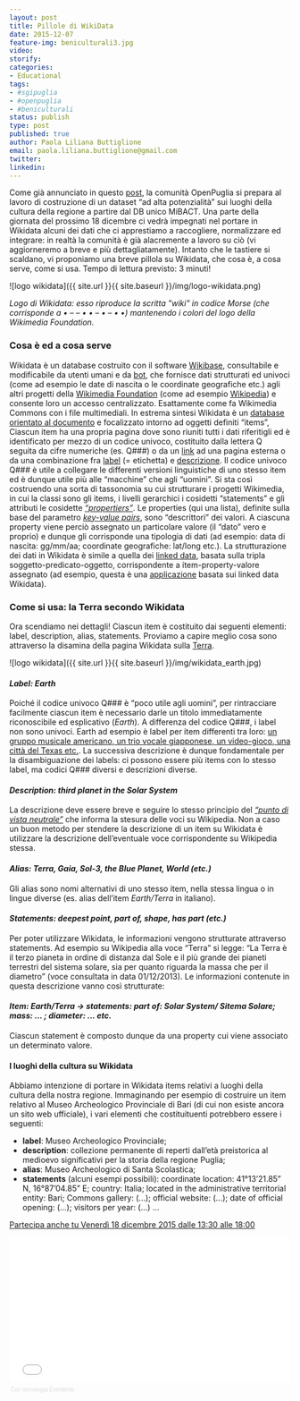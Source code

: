 ```yaml
---
layout: post
title: Pillole di WikiData
date: 2015-12-07
feature-img: beniculturali3.jpg
video: 
storify: 
categories:
- Educational
tags:
- #sgipuglia
- #openpuglia
- #beniculturali
status: publish
type: post
published: true
author: Paola Liliana Buttiglione
email: paola.liliana.buttiglione@gmail.com
twitter: 
linkedin: 
---
```


Come già annunciato in questo [post](http://opendatabari.github.io/blog/educational/2015/11/24/beniculturali.html), la comunità OpenPuglia si prepara al lavoro di costruzione di un dataset “ad alta potenzialità” sui luoghi della cultura della regione a partire dal DB unico MiBACT. Una parte della giornata del prossimo 18 dicembre ci vedrà impegnati nel portare in Wikidata alcuni dei dati che ci apprestiamo a raccogliere, normalizzare ed integrare: in realtà la comunità è già alacremente a lavoro su ciò (vi aggiorneremo a breve e più dettagliatamente). Intanto che le tastiere si scaldano, vi proponiamo una breve pillola su Wikidata, che cosa è, a cosa serve, come si usa. Tempo di lettura previsto: 3 minuti!

![logo wikidata]({{ site.url }}{{ site.baseurl }}/img/logo-wikidata.png)

*Logo di Wikidata: esso riproduce la scritta "wiki" in codice Morse (che corrisponde a • – –  • •  – • –  • •) mantenendo i colori del logo della Wikimedia Foundation.*

### Cosa è ed a cosa serve
Wikidata è un database costruito con il software [Wikibase](http://wikiba.se/), consultabile e modificabile da utenti umani e da [bot](https://it.wikipedia.org/wiki/Bot), che fornisce dati strutturati ed univoci (come ad esempio le date di nascita o le coordinate geografiche etc.) agli altri progetti della [Wikimedia Foundation](https://it.wikipedia.org/wiki/Wikimedia_Foundation) (come ad esempio [Wikipedia](https://it.wikipedia.org/wiki/Wikipedia)) e consente loro un accesso centralizzato. Esattamente come fa Wikimedia Commons con i file multimediali. 
In estrema sintesi Wikidata è un [database orientato al documento](https://it.wikipedia.org/wiki/Base_di_dati_orientata_al_documento) e focalizzato intorno ad oggetti definiti “items”, Ciascun item ha una propria pagina dove sono riuniti tutti i dati riferitigli ed è identificato per mezzo di un codice univoco, costituito dalla lettera Q seguita da cifre numeriche (es. Q###) o da un [link](https://www.wikidata.org/wiki/Wikidata:Glossary#Sitelink) ad una pagina esterna o da una combinazione fra [label](https://www.wikidata.org/wiki/Wikidata:Glossary#Label) (= etichetta) e [descrizione](https://www.wikidata.org/wiki/Wikidata:Glossary#Description). Il codice univoco Q### è utile a collegare le differenti versioni linguistiche di uno stesso item ed è dunque utile più alle “macchine” che agli “uomini”.
Si sta così costruendo una sorta di tassonomia su cui strutturare i progetti Wikimedia, in cui la classi sono gli items, i livelli gerarchici i cosidetti “statements” e gli attributi le cosidette *[“propertiers”](https://www.wikidata.org/wiki/Wikidata:List_of_properties/all)*. Le properties (qui una lista), definite sulla base del parametro *[key-value pairs](http://www.slideshare.net/littledata/keyvalue-pairs)*, sono “descrittori” dei valori. A ciascuna property viene perciò assegnato un particolare valore (il “dato” vero e proprio) e dunque gli corrisponde una tipologia di dati (ad esempio: data di nascita: gg/mm/aa; coordinate geografiche: lat/long etc.).
La strutturazione dei dati in Wikidata è simile a quella dei [linked data](https://www.wikidata.org/wiki/Wikidata:Glossary/it#Linkeddata), basata sulla tripla soggetto-predicato-oggetto, corrispondente a item-property-valore assegnato (ad esempio, questa è una [applicazione](http://askplatyp.us/) basata sui linked data Wikidata).

### Come si usa: la Terra secondo Wikidata
Ora scendiamo nei dettagli! Ciascun item è costituito dai seguenti elementi: label, description, alias, statements. Proviamo a capire meglio cosa sono attraverso la disamina della pagina Wikidata sulla [Terra](https://www.wikidata.org/wiki/Q2?setlang=it).

![logo wikidata]({{ site.url }}{{ site.baseurl }}/img/wikidata_earth.jpg)

#### *Label: Earth*
Poiché il codice univoco Q### è “poco utile agli uomini”, per rintracciare facilmente ciascun item è necessario darle un titolo immediatamente riconoscibile ed esplicativo (*Earth*). A differenza del codice Q###, i label non sono univoci. Earth ad esempio è label per item differenti tra loro: [un gruppo musicale americano, un trio vocale giapponese, un video-gioco, una città del Texas etc.](https://www.wikidata.org/wiki/Q1277599). 
La successiva descrizione è dunque fondamentale per la disambiguazione dei labels: ci possono essere più items con lo stesso label, ma codici Q### diversi e descrizioni diverse. 

#### *Description: third planet in the Solar System*
La descrizione deve essere breve e seguire lo stesso principio del *[“punto di vista neutrale”](https://it.wikipedia.org/wiki/Wikipedia:Punto_di_vista_neutrale)* che informa la stesura delle voci su Wikipedia. Non a caso un buon metodo per stendere la descrizione di un item su Wikidata è utilizzare la descrizione dell’eventuale voce corrispondente su Wikipedia stessa.

#### *Alias: Terra, Gaia, Sol-3, the Blue Planet, World (etc.)*
Gli alias sono nomi alternativi di uno stesso item, nella stessa lingua o in lingue diverse (es. alias dell’item *Earth/Terra* in italiano).

#### *Statements: deepest point, part of, shape, has part (etc.)*
Per poter utilizzare Wikidata, le informazioni vengono strutturate attraverso statements. Ad esempio su Wikipedia alla voce “Terra” si legge: 
“La Terra è il terzo pianeta in ordine di distanza dal Sole e il più grande dei pianeti terrestri del sistema solare, sia per quanto riguarda la massa che per il diametro” (voce consultata in data 01/12/2013). Le informazioni contenute in questa descrizione vanno così strutturate: 

#### *Item: Earth/Terra → statements: part of: Solar System/ Sitema Solare; mass: … ; diameter: ... etc.* 
Ciascun statement è composto dunque da una property cui viene associato un determinato valore.

#### I luoghi della cultura su Wikidata
Abbiamo intenzione di portare in Wikidata items relativi a luoghi della cultura della nostra regione. Immaginando per esempio di costruire un item relativo al Museo Archeologico Provinciale di Bari (di cui non esiste ancora un sito web ufficiale), i vari elementi che costituituenti potrebbero essere i seguenti:

- **label**: Museo Archeologico Provinciale;
- **description**: collezione permanente di reperti dall’età preistorica al medioevo significativi per la storia della regione Puglia;
- **alias**: Museo Archeologico di Santa Scolastica;
- **statements** (alcuni esempi possibili): coordinate location: 41°13’21.85” N, 16°87’04.85” E; country: Italia; located in the administrative territorial entity: Bari; Commons gallery: (...); official website: (...); date of official opening: (...); visitors per year: (...) ...

[Partecipa anche tu Venerdì 18 dicembre 2015 dalle 13:30 alle 18:00](https://www.eventbrite.it/e/biglietti-scopriamo-i-luoghi-della-cultura-con-gli-opendata-19682972300)

<div style="width:100%; text-align:left;" ><iframe  src="//eventbrite.it/tickets-external?eid=19682972300&ref=etckt" frameborder="0" height="260" width="100%" vspace="0" hspace="0" marginheight="5" marginwidth="5" scrolling="auto" allowtransparency="true"></iframe><div style="font-family:Helvetica, Arial; font-size:10px; padding:5px 0 5px; margin:2px; width:100%; text-align:left;" ><a class="powered-by-eb" style="color: #dddddd; text-decoration: none;" target="_blank" href="http://www.eventbrite.it/r/etckt">Con tecnologia Eventbrite</a></div></div>

